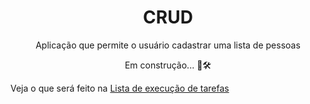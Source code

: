 <h1 align="center">CRUD</h1>
<p align="center">Aplicação que permite o usuário cadastrar uma lista de pessoas</p>
<p align="center">Em construção... 🚧🛠</p>

Veja o que será feito na <a href="https://github.com/CaioAugustoHD/CRUD/blob/main/Lista%20de%20execu%C3%A7%C3%A3o%20de%20tarefas.md">Lista de execução de tarefas</a>
